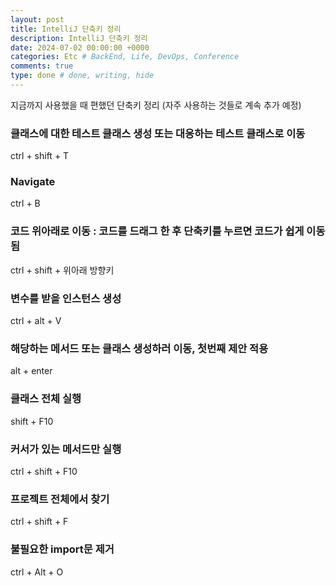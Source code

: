 ```yaml
---
layout: post
title: IntelliJ 단축키 정리
description: IntelliJ 단축키 정리
date: 2024-07-02 00:00:00 +0000
categories: Etc # BackEnd, Life, DevOps, Conference
comments: true
type: done # done, writing, hide
---
```


지금까지 사용했을 때 편했던 단축키 정리 (자주 사용하는 것들로 계속 추가 예정)

### 클래스에 대한 테스트 클래스 생성 또는 대응하는 테스트 클래스로 이동

ctrl + shift + T

### Navigate

ctrl + B

### 코드 위아래로 이동 : 코드를 드래그 한 후 단축키를 누르면 코드가 쉽게 이동됨

ctrl + shift + 위아래 방향키

### 변수를 받을 인스턴스 생성

ctrl + alt + V

### 해당하는 메서드 또는 클래스 생성하러 이동, 첫번째 제안 적용

alt + enter

### 클래스 전체 실행

shift + F10

### 커서가 있는 메서드만 실행

ctrl + shift + F10

### 프로젝트 전체에서 찾기

ctrl + shift + F

### 불필요한 import문 제거

ctrl + Alt + O
